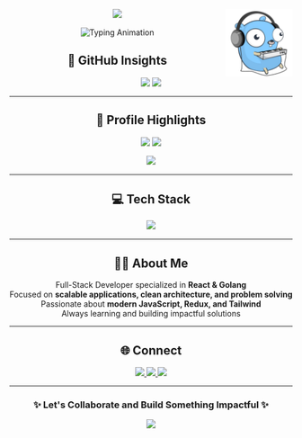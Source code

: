 <!-- Background Wrapper with Tech Wallpaper -->
<div align="center" style="background: url('https://i.ibb.co/v4j1z6d/tech-dark-bg.jpg') no-repeat center center fixed; background-size: cover; padding: 30px 0; border-radius: 12px;">

<!-- Header Wave -->
<img src="https://capsule-render.vercel.app/api?type=waving&color=0:36BCF7,100:2C3E50&height=100&section=header" /> 
<img align="right" src="goimg-removebg-preview.png" width="120px">

<!-- Typing Intro -->
<p align="center">
  <img src="https://readme-typing-svg.demolab.com?font=Fira+Code&weight=700&size=32&pause=1000&color=36BCF7&center=true&vCenter=true&width=700&lines=Hi%2C+I'm+Abhijith+PR;Full+Stack+Developer;React+%2B+Golang+Specialist" alt="Typing Animation" />
</p>






## 🚀 GitHub Insights  
<p align="center">
  <img src="https://github-readme-stats.vercel.app/api?username=Abhijith232373&show_icons=true&theme=tokyonight&hide_border=true" height="170" />
  <img src="https://github-readme-streak-stats.herokuapp.com?user=Abhijith232373&theme=tokyonight&hide_border=true" height="170" />
</p>

---

## 🧠 Profile Highlights  
<p align="center">
  <img src="https://github-profile-summary-cards.vercel.app/api/cards/repos-per-language?username=Abhijith232373&theme=tokyonight" height="180" />
  <img src="https://github-profile-summary-cards.vercel.app/api/cards/most-commit-language?username=Abhijith232373&theme=tokyonight" height="180" />
</p>

<p align="center">
  <img src="https://github-profile-summary-cards.vercel.app/api/cards/profile-details?username=Abhijith232373&theme=tokyonight" />
</p>

---

## 💻 Tech Stack  
<p align="center">
  <img src="https://skillicons.dev/icons?i=html,css,js,react,redux,tailwind,git,github,go,md" height="50" />
</p>

---

## 👨‍💻 About Me  
Full-Stack Developer specialized in **React & Golang**  
Focused on **scalable applications, clean architecture, and problem solving**  
Passionate about **modern JavaScript, Redux, and Tailwind**  
Always learning and building impactful solutions  

---

## 🌐 Connect  
<p align="center">
  <a href="https://linkedin.com/in/abhijith-p-r--" target="_blank">
    <img src="https://img.shields.io/badge/LinkedIn-0A66C2?style=for-the-badge&logo=linkedin&logoColor=white" />
  </a>
  <a href="https://leetcode.com/abhijith_pr" target="_blank">
    <img src="https://img.shields.io/badge/LeetCode-FFA116?style=for-the-badge&logo=leetcode&logoColor=white" />
  </a>
  <a href="https://instagram.com/_.abhi_jith_._" target="_blank">
    <img src="https://img.shields.io/badge/Instagram-E4405F?style=for-the-badge&logo=instagram&logoColor=white" />
  </a>
</p>

---

<h3 align="center">✨ Let's Collaborate and Build Something Impactful ✨</h3>

<!-- Footer Wave -->
<img src="https://capsule-render.vercel.app/api?type=waving&color=0:2C3E50,100:36BCF7&height=120&section=footer" />

</div>

